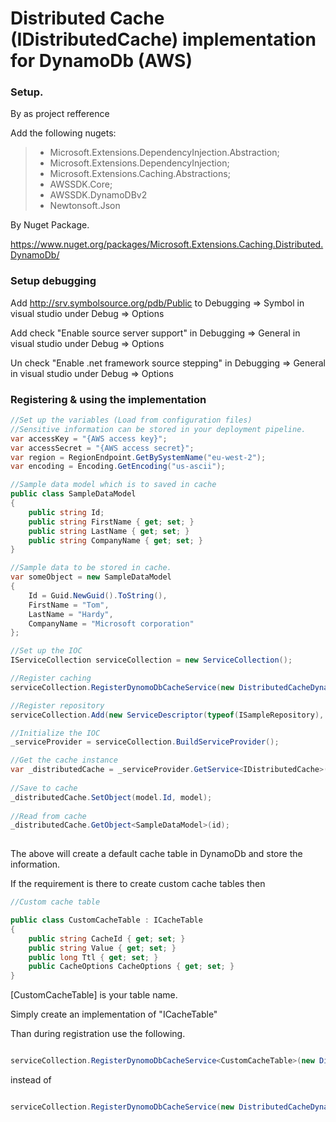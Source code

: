 # Distributed Cache (IDistributedCache) implementation for DynamoDb (AWS)

### Setup.

By as project refference

Add the following nugets:

> * Microsoft.Extensions.DependencyInjection.Abstraction;
> * Microsoft.Extensions.DependencyInjection;
> * Microsoft.Extensions.Caching.Abstractions;
> * AWSSDK.Core;
> * AWSSDK.DynamoDBv2
> * Newtonsoft.Json

By Nuget Package.

https://www.nuget.org/packages/Microsoft.Extensions.Caching.Distributed.DynamoDb/

### Setup debugging

Add http://srv.symbolsource.org/pdb/Public to Debugging => Symbol in visual studio under Debug => Options

Add check "Enable source server support" in Debugging => General in visual studio under Debug => Options

Un check "Enable .net framework source stepping" in Debugging => General in visual studio under Debug => Options

### Registering & using the implementation

```C# 
//Set up the variables (Load from configuration files)
//Sensitive information can be stored in your deployment pipeline.
var accessKey = "{AWS access key}";
var accessSecret = "{AWS access secret}";
var region = RegionEndpoint.GetBySystemName("eu-west-2");
var encoding = Encoding.GetEncoding("us-ascii");

//Sample data model which is to saved in cache
public class SampleDataModel
{
    public string Id;
    public string FirstName { get; set; }
    public string LastName { get; set; }
    public string CompanyName { get; set; }
}

//Sample data to be stored in cache.
var someObject = new SampleDataModel
{
    Id = Guid.NewGuid().ToString(),
    FirstName = "Tom",
    LastName = "Hardy",
    CompanyName = "Microsoft corporation"
};

//Set up the IOC
IServiceCollection serviceCollection = new ServiceCollection();

//Register caching
serviceCollection.RegisterDynomoDbCacheService(new DistributedCacheDynamoDbSettings(accessKey, accessSecret, encoding, region));

//Register repository
serviceCollection.Add(new ServiceDescriptor(typeof(ISampleRepository), typeof(SampleRepository), ServiceLifetime.Transient));

//Initialize the IOC
_serviceProvider = serviceCollection.BuildServiceProvider();

//Get the cache instance
var _distributedCache = _serviceProvider.GetService<IDistributedCache>();
 
//Save to cache
_distributedCache.SetObject(model.Id, model);
 
//Read from cache
_distributedCache.GetObject<SampleDataModel>(id); 
 
```

The above will create a default cache table in DynamoDb and store the information.

If the requirement is there to create custom cache tables then 

```C# 
//Custom cache table

public class CustomCacheTable : ICacheTable
{
    public string CacheId { get; set; }
    public string Value { get; set; }
    public long Ttl { get; set; }
    public CacheOptions CacheOptions { get; set; }
}

```
[CustomCacheTable] is your table name. 

Simply create an implementation of "ICacheTable"

Than during registration use the following.

```C# 

serviceCollection.RegisterDynomoDbCacheService<CustomCacheTable>(new DistributedCacheDynamoDbSettings(accessKey, accessSecret, encoding, region));

```

instead of 

```C# 

serviceCollection.RegisterDynomoDbCacheService(new DistributedCacheDynamoDbSettings(accessKey, accessSecret, encoding, region));

```



